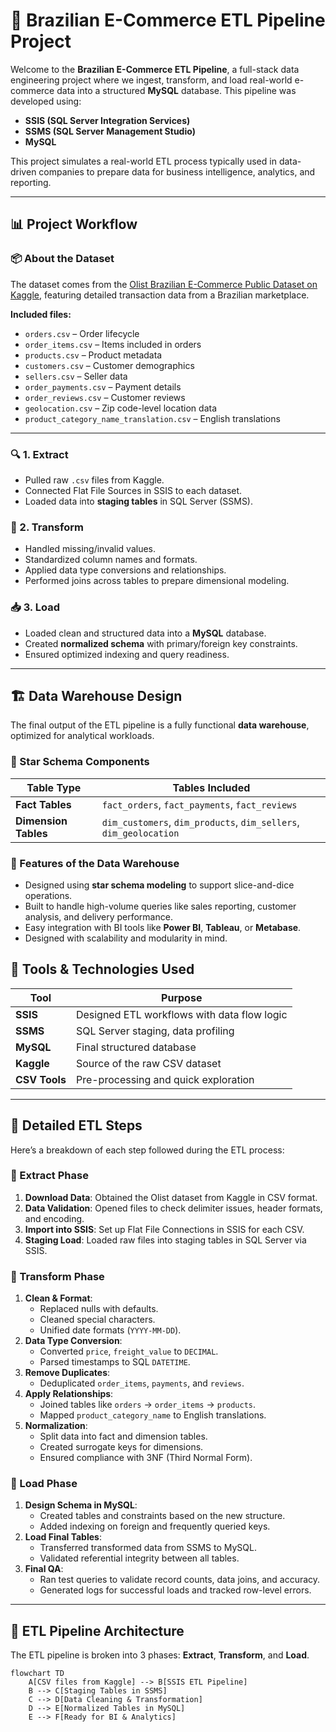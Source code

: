 # 🛒 Brazilian E-Commerce ETL Pipeline Project

Welcome to the **Brazilian E-Commerce ETL Pipeline**, a full-stack data engineering project where we ingest, transform, and load real-world e-commerce data into a structured **MySQL** database. This pipeline was developed using:

- **SSIS (SQL Server Integration Services)**
- **SSMS (SQL Server Management Studio)**
- **MySQL**

This project simulates a real-world ETL process typically used in data-driven companies to prepare data for business intelligence, analytics, and reporting.

---

## 📊 Project Workflow

### 📦 About the Dataset

The dataset comes from the [Olist Brazilian E-Commerce Public Dataset on Kaggle](https://www.kaggle.com/datasets/olistbr/brazilian-ecommerce), featuring detailed transaction data from a Brazilian marketplace.

**Included files:**
- `orders.csv` – Order lifecycle
- `order_items.csv` – Items included in orders
- `products.csv` – Product metadata
- `customers.csv` – Customer demographics
- `sellers.csv` – Seller data
- `order_payments.csv` – Payment details
- `order_reviews.csv` – Customer reviews
- `geolocation.csv` – Zip code-level location data
- `product_category_name_translation.csv` – English translations

---

### 🔍 1. Extract
- Pulled raw `.csv` files from Kaggle.
- Connected Flat File Sources in SSIS to each dataset.
- Loaded data into **staging tables** in SQL Server (SSMS).

### 🧹 2. Transform
- Handled missing/invalid values.
- Standardized column names and formats.
- Applied data type conversions and relationships.
- Performed joins across tables to prepare dimensional modeling.

### 📥 3. Load
- Loaded clean and structured data into a **MySQL** database.
- Created **normalized schema** with primary/foreign key constraints.
- Ensured optimized indexing and query readiness.

---

## 🏗️ Data Warehouse Design

The final output of the ETL pipeline is a fully functional **data warehouse**, optimized for analytical workloads.

### 🌟 Star Schema Components

| Table Type      | Tables Included |
|------------------|----------------|
| **Fact Tables**  | `fact_orders`, `fact_payments`, `fact_reviews` |
| **Dimension Tables** | `dim_customers`, `dim_products`, `dim_sellers`, `dim_geolocation` |

### 🔧 Features of the Data Warehouse
- Designed using **star schema modeling** to support slice-and-dice operations.
- Built to handle high-volume queries like sales reporting, customer analysis, and delivery performance.
- Easy integration with BI tools like **Power BI**, **Tableau**, or **Metabase**.
- Designed with scalability and modularity in mind.


## 🧰 Tools & Technologies Used

| Tool           | Purpose                                      |
|----------------|----------------------------------------------|
| **SSIS**       | Designed ETL workflows with data flow logic  |
| **SSMS**       | SQL Server staging, data profiling           |
| **MySQL**      | Final structured database                    |
| **Kaggle**     | Source of the raw CSV dataset                |
| **CSV Tools**  | Pre-processing and quick exploration         |

---

## 🔄 Detailed ETL Steps

Here’s a breakdown of each step followed during the ETL process:

### 🔸 Extract Phase
1. **Download Data**: Obtained the Olist dataset from Kaggle in CSV format.
2. **Data Validation**: Opened files to check delimiter issues, header formats, and encoding.
3. **Import into SSIS**: Set up Flat File Connections in SSIS for each CSV.
4. **Staging Load**: Loaded raw files into staging tables in SQL Server via SSIS.

### 🔸 Transform Phase
1. **Clean & Format**:
   - Replaced nulls with defaults.
   - Cleaned special characters.
   - Unified date formats (`YYYY-MM-DD`).
2. **Data Type Conversion**:
   - Converted `price`, `freight_value` to `DECIMAL`.
   - Parsed timestamps to SQL `DATETIME`.
3. **Remove Duplicates**:
   - Deduplicated `order_items`, `payments`, and `reviews`.
4. **Apply Relationships**:
   - Joined tables like `orders` → `order_items` → `products`.
   - Mapped `product_category_name` to English translations.
5. **Normalization**:
   - Split data into fact and dimension tables.
   - Created surrogate keys for dimensions.
   - Ensured compliance with 3NF (Third Normal Form).

### 🔸 Load Phase
1. **Design Schema in MySQL**:
   - Created tables and constraints based on the new structure.
   - Added indexing on foreign and frequently queried keys.
2. **Load Final Tables**:
   - Transferred transformed data from SSMS to MySQL.
   - Validated referential integrity between all tables.
3. **Final QA**:
   - Ran test queries to validate record counts, data joins, and accuracy.
   - Generated logs for successful loads and tracked row-level errors.

---

## 🔧 ETL Pipeline Architecture

The ETL pipeline is broken into 3 phases: **Extract**, **Transform**, and **Load**.

```mermaid
flowchart TD
    A[CSV files from Kaggle] --> B[SSIS ETL Pipeline]
    B --> C[Staging Tables in SSMS]
    C --> D[Data Cleaning & Transformation]
    D --> E[Normalized Tables in MySQL]
    E --> F[Ready for BI & Analytics]

